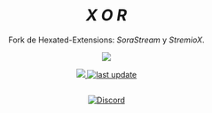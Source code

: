 <div align="center">

# *X O R*
Fork de Hexated-Extensions: _SoraStream_ y _StremioX_.

  <a href="https://github.com/AmineSoukara/Py-EgyBest-Api"><img src="https://img.shields.io/badge/Kotlin-8000FF?style=flat&logo=github&logoColor=white?logoWidth=100">
  </a>
  
  <p>
  <a href="https://hits.seeyoufarm.com"><img src="https://hits.seeyoufarm.com/api/count/incr/badge.svg?url=https%3A%2F%2Fgithub.com%2FVectorHex%2FXor&count_bg=%23C83D3D&title_bg=%5C5C5C&icon=aiqfome.svg&icon_color=%23FFFFFF&title=hits&edge_flat=false"/>
  </a>
  <a href="">
    <img src="https://img.shields.io/github/last-commit/VectorHex/Xor/main" alt="last update" />
  </a>
  </p>
  
##

[![Discord](https://invidget.switchblade.xyz/5Hus6fM)](https://discord.gg/5Hus6fM)

</div>